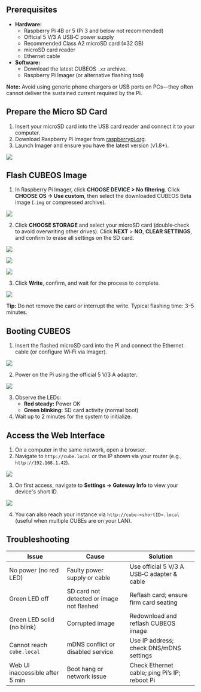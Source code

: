 ## Prerequisites
+ **Hardware:**
    - Raspberry Pi 4B or 5 (Pi 3 and below not recommended)
    - Official 5 V/3 A USB‑C power supply
    - Recommended Class A2 microSD card (≥32 GB)
    - microSD card reader
    - Ethernet cable
+ **Software:**
    - Download the latest CUBEOS `.xz` archive.
    - Raspberry Pi Imager (or alternative flashing tool)

**Note:** Avoid using generic phone chargers or USB ports on PCs—they often cannot deliver the sustained current required by the Pi.

## Prepare the Micro SD Card
1. Insert your microSD card into the USB card reader and connect it to your computer.
2. Download Raspberry Pi Imager from [raspberrypi.org](https://www.raspberrypi.com/software/).
3. Launch Imager and ensure you have the latest version (v1.8+).

![](https://cdn.nlark.com/yuque/0/2025/png/55334511/1748424022489-1cd1f4c9-d9c8-42b9-8fcb-8c3ea8e4122c.png)

## Flash CUBEOS Image
1. In Raspberry Pi Imager, <font style="color:rgb(31,35,40);">click </font>**<font style="color:rgb(31,35,40);">CHOOSE DEVICE > No filtering</font>**<font style="color:rgb(31,35,40);">. </font>Click **CHOOSE OS → Use custom**, then select the downloaded CUBEOS Beta image (`.img` or compressed archive).

![](https://cdn.nlark.com/yuque/0/2025/png/55334511/1748424055477-6537f1c5-da6d-46f7-a7fa-052185507fc6.png)

2. Click **CHOOSE STORAGE** and select your microSD card (double‑check to avoid overwriting other drives). Click **NEXT** > **NO**, **CLEAR SETTINGS**, and confirm to erase all settings on the SD card<font style="color:rgb(31, 35, 40);">.</font>

![](https://cdn.nlark.com/yuque/0/2025/png/55334511/1748424080114-73d9c060-30ec-45a5-979b-a0b81810999f.png)

![](https://cdn.nlark.com/yuque/0/2025/png/55334511/1748424975730-a7500f96-19e2-4a3d-8db3-a9411256b93f.png)

![](https://cdn.nlark.com/yuque/0/2025/png/55334511/1748425025519-0dd6d967-823d-4e48-b25e-3aba1f90450b.png)

3. Click **Write**, confirm, and wait for the process to complete.

![](https://cdn.nlark.com/yuque/0/2025/png/55334511/1748425049287-61fecfef-2bdc-463d-830a-a19b4eaf018d.png)

**Tip:** Do not remove the card or interrupt the write. Typical flashing time: 3–5 minutes.

## Booting CUBEOS
1. Insert the flashed microSD card into the Pi and connect the Ethernet cable (or configure Wi‑Fi via Imager).

![](https://cdn.nlark.com/yuque/0/2025/png/55334511/1748425383341-0121488d-4ac0-465b-a93a-083606070b93.png)

2. Power on the Pi using the official 5 V/3 A adapter.

![](https://cdn.nlark.com/yuque/0/2025/png/55334511/1748425441273-22b76a34-5487-4d66-9952-059d6f2b4a7e.png)

3. Observe the LEDs:
    - **Red steady:** Power OK
    - **Green blinking:** SD card activity (normal boot)
4. Wait up to 2 minutes for the system to initialize.

## Access the Web Interface
1. On a computer in the same network, open a browser.
2. Navigate to `http://cube.local` or the IP shown via your router (e.g., `http://192.168.1.42`).

![](https://cdn.nlark.com/yuque/0/2025/png/55334511/1748425757582-90bb0b5e-2065-4518-a222-1315dee167ba.png)

3. On first access, navigate to **Settings → Gateway Info** to view your device's short ID.

![](https://cdn.nlark.com/yuque/0/2025/png/55334511/1750062038325-53086122-c940-4d3f-ab8d-bb9ba7f43154.png)

4. You can also reach your instance via `http://cube-<shortID>.local` (useful when multiple CUBEs are on your LAN).

## Troubleshooting
| Issue | Cause | Solution |
| --- | --- | --- |
| No power (no red LED) | Faulty power supply or cable | Use official 5 V/3 A USB‑C adapter & cable |
| Green LED off | SD card not detected or image not flashed | Reflash card; ensure firm card seating |
| Green LED solid (no blink) | Corrupted image | Redownload and reflash CUBEOS image |
| Cannot reach `cube.local` | mDNS conflict or disabled service | Use IP address; check DNS/mDNS settings |
| Web UI inaccessible after 5 min | Boot hang or network issue | Check Ethernet cable; ping Pi’s IP; reboot Pi |


